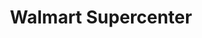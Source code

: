---
title: "Walmart Supercenter"
url: /lubbock/walmart-supercenter-marsha-sharp-freeway/
shop: Supermarkt
---